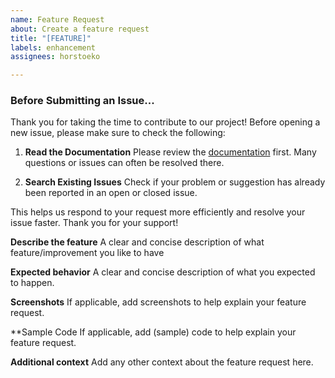 ```yaml
---
name: Feature Request
about: Create a feature request
title: "[FEATURE]"
labels: enhancement
assignees: horstoeko

---
```


### Before Submitting an Issue...

Thank you for taking the time to contribute to our project! Before opening a new issue, please make sure to check the following:

1. **Read the Documentation**
   Please review the [documentation](https://github.com/horstoeko/zugferd/wiki) first. Many questions or issues can often be resolved there.

2. **Search Existing Issues**
   Check if your problem or suggestion has already been reported in an open or closed issue.

This helps us respond to your request more efficiently and resolve your issue faster. Thank you for your support!

**Describe the feature**
A clear and concise description of what feature/improvement you like to have

**Expected behavior**
A clear and concise description of what you expected to happen.

**Screenshots**
If applicable, add screenshots to help explain your feature request.

**Sample Code
If applicable, add (sample) code to help explain your feature request.

**Additional context**
Add any other context about the feature request here.
